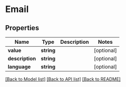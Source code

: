 # Email

## Properties
Name | Type | Description | Notes
------------ | ------------- | ------------- | -------------
**value** | **string** |  | [optional] 
**description** | **string** |  | [optional] 
**language** | **string** |  | [optional] 

[[Back to Model list]](../README.md#documentation-for-models) [[Back to API list]](../README.md#documentation-for-api-endpoints) [[Back to README]](../README.md)


